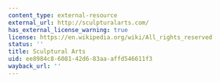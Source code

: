 ```yaml
---
content_type: external-resource
external_url: http://sculpturalarts.com/
has_external_license_warning: true
license: https://en.wikipedia.org/wiki/All_rights_reserved
status: ''
title: Sculptural Arts
uid: ee8984c8-6081-42d6-83aa-affd546611f3
wayback_url: ''
---
```

